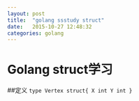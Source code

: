 ```yaml
---
layout: post
title:  "golang ssstudy struct"
date:   2015-10-27 12:48:32
categories: golang
---
```

Golang struct学习
===

##定义
`
type Vertex struct{
    X int
    Y int
}
`